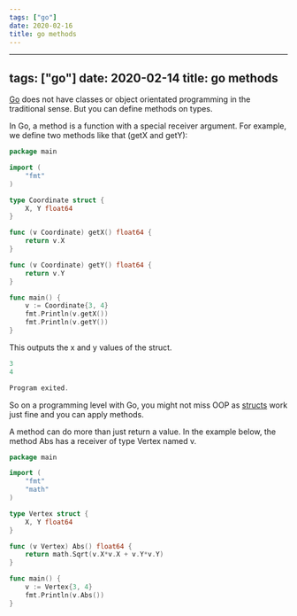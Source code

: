 ```yaml
---
tags: ["go"]
date: 2020-02-16
title: go methods
---
```

---
tags: ["go"]
date: 2020-02-14
title: go methods
---
<a href="https://golang.org/">Go</a> does not have classes or object orientated programming in the traditional sense. But you can define methods on types.

In Go, a method is a function with a special receiver argument. For example, we define two methods like that (getX and getY):

```go
package main

import (
	"fmt"
)

type Coordinate struct {
	X, Y float64
}

func (v Coordinate) getX() float64 {
	return v.X
}

func (v Coordinate) getY() float64 {
	return v.Y
}

func main() {
	v := Coordinate{3, 4}
	fmt.Println(v.getX())
	fmt.Println(v.getY())
}
```

This outputs the x and y values of the struct.

```go
3
4

Program exited.
```

So on a programming level with Go, you might not miss OOP as <a href="https://golangr.com/struct/">structs</a> work just fine and you can apply methods.

A method can do more than just return a value. In the example below, the method Abs has a receiver of type Vertex named v.

```go
package main

import (
	"fmt"
	"math"
)

type Vertex struct {
	X, Y float64
}

func (v Vertex) Abs() float64 {
	return math.Sqrt(v.X*v.X + v.Y*v.Y)
}

func main() {
	v := Vertex{3, 4}
	fmt.Println(v.Abs())
}
```
